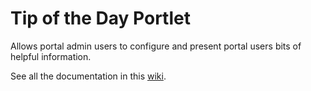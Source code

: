Tip of the Day Portlet
======================

Allows portal admin users to configure and present portal users bits of helpful information.

See all the documentation in this [wiki](http://wiki.rivetlogic.com/display/LRA/Tip+of+the+day).
